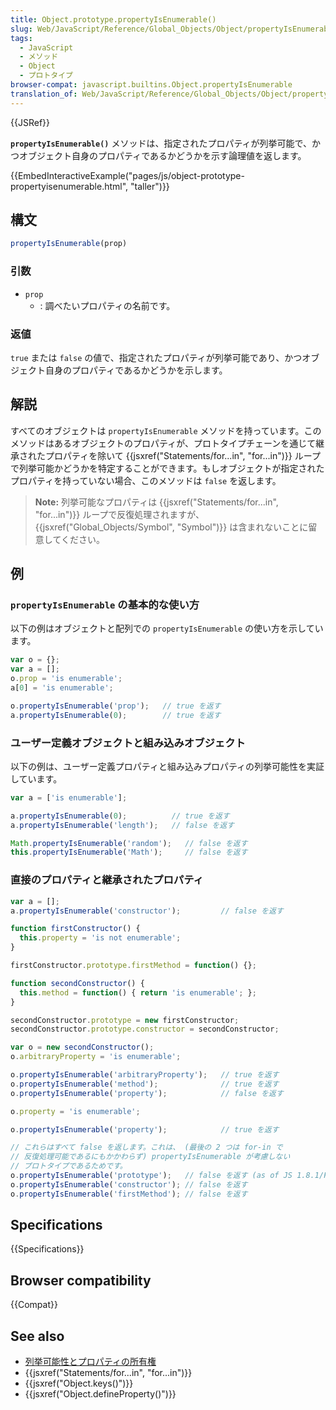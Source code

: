 ```yaml
---
title: Object.prototype.propertyIsEnumerable()
slug: Web/JavaScript/Reference/Global_Objects/Object/propertyIsEnumerable
tags:
  - JavaScript
  - メソッド
  - Object
  - プロトタイプ
browser-compat: javascript.builtins.Object.propertyIsEnumerable
translation_of: Web/JavaScript/Reference/Global_Objects/Object/propertyIsEnumerable
---
```

{{JSRef}}

**`propertyIsEnumerable()`** メソッドは、指定されたプロパティが列挙可能で、かつオブジェクト自身のプロパティであるかどうかを示す論理値を返します。

{{EmbedInteractiveExample("pages/js/object-prototype-propertyisenumerable.html", "taller")}}

## 構文

```js
propertyIsEnumerable(prop)
```

### 引数

- `prop`
  - : 調べたいプロパティの名前です。

### 返値

`true` または `false` の値で、指定されたプロパティが列挙可能であり、かつオブジェクト自身のプロパティであるかどうかを示します。

## 解説

すべてのオブジェクトは `propertyIsEnumerable` メソッドを持っています。このメソッドはあるオブジェクトのプロパティが、プロトタイプチェーンを通じて継承されたプロパティを除いて {{jsxref("Statements/for...in", "for...in")}} ループで列挙可能かどうかを特定することができます。もしオブジェクトが指定されたプロパティを持っていない場合、このメソッドは `false` を返します。

> **Note:** 列挙可能なプロパティは {{jsxref("Statements/for...in", "for...in")}} ループで反復処理されますが、 {{jsxref("Global_Objects/Symbol", "Symbol")}} は含まれないことに留意してください。

## 例

### `propertyIsEnumerable` の基本的な使い方

以下の例はオブジェクトと配列での `propertyIsEnumerable` の使い方を示しています。

```js
var o = {};
var a = [];
o.prop = 'is enumerable';
a[0] = 'is enumerable';

o.propertyIsEnumerable('prop');   // true を返す
a.propertyIsEnumerable(0);        // true を返す
```

### ユーザー定義オブジェクトと組み込みオブジェクト

以下の例は、ユーザー定義プロパティと組み込みプロパティの列挙可能性を実証しています。

```js
var a = ['is enumerable'];

a.propertyIsEnumerable(0);          // true を返す
a.propertyIsEnumerable('length');   // false を返す

Math.propertyIsEnumerable('random');   // false を返す
this.propertyIsEnumerable('Math');     // false を返す
```

<h3 id="Direct_versus_inherited_properties" name="Direct_versus_inherited_properties">直接のプロパティと継承されたプロパティ</h3>

```js
var a = [];
a.propertyIsEnumerable('constructor');         // false を返す

function firstConstructor() {
  this.property = 'is not enumerable';
}

firstConstructor.prototype.firstMethod = function() {};

function secondConstructor() {
  this.method = function() { return 'is enumerable'; };
}

secondConstructor.prototype = new firstConstructor;
secondConstructor.prototype.constructor = secondConstructor;

var o = new secondConstructor();
o.arbitraryProperty = 'is enumerable';

o.propertyIsEnumerable('arbitraryProperty');   // true を返す
o.propertyIsEnumerable('method');              // true を返す
o.propertyIsEnumerable('property');            // false を返す

o.property = 'is enumerable';

o.propertyIsEnumerable('property');            // true を返す

// これらはすべて false を返します。これは、 (最後の 2 つは for-in で
// 反復処理可能であるにもかかわらず) propertyIsEnumerable が考慮しない
// プロトタイプであるためです。
o.propertyIsEnumerable('prototype');   // false を返す (as of JS 1.8.1/FF3.6)
o.propertyIsEnumerable('constructor'); // false を返す
o.propertyIsEnumerable('firstMethod'); // false を返す
```

## Specifications

{{Specifications}}

## Browser compatibility

{{Compat}}

## See also

- [列挙可能性とプロパティの所有権](/ja/docs/Web/JavaScript/Enumerability_and_ownership_of_properties)
- {{jsxref("Statements/for...in", "for...in")}}
- {{jsxref("Object.keys()")}}
- {{jsxref("Object.defineProperty()")}}
